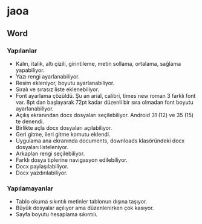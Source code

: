 # jaoa

## Word 

### Yapılanlar
* Kalın, italik, altı çizili, girintileme, metin sollama, ortalama, sağlama yapabiliyor.
* Yazı rengi ayarlanabiliyor.
* Resim ekleniyor, boyutu ayarlanabiliyor.
* Sıralı ve sırasız liste eklenebiliyor.
* Font ayarlama çözüldü. Şu an arial, calibri, times new roman 3 farklı font var. 8pt dan başlayarak
72pt kadar düzenli bir sıra olmadan font boyutu ayarlanabiliyor.
* Açılış ekranından docx dosyaları seçilebiliyor. Android 31 (12) ve 35 (15) te denendi.
* Birlikte açla docx dosyaları açılabiliyor.
* Geri gitme, ileri gitme komutu eklendi.
* Uygulama ana ekranında documents, downloads klasöründeki docx dosyaları listeleniyor.
* Arkaplan rengi seçilebiliyor.
* Farklı dosya tiplerine navigasyon edilebiliyor.
* Docx paylaşılabiliyor.
* Docx yazdırılabiliyor.

### Yapılamayanlar
* Tablo okuma sıkıntılı metinler tablonun dışına taşıyor.
* Büyük dosyalar açılıyor ama düzenlenirken çok kasıyor.
* Sayfa boyutu hesaplama sıkıntılı.

